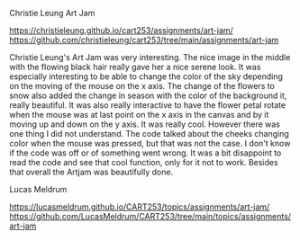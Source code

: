Christie Leung Art Jam

 https://christieleung.github.io/cart253/assignments/art-jam/
 https://github.com/christieleung/cart253/tree/main/assignments/art-jam


Christie Leung's Art Jam was very interesting. The nice image in the middle with the flowing black hair really gave her a nice serene look. It was especially interesting to be able to change the color of the sky depending on the moving of the mouse on the x axis. The change of the flowers to snow also added the change in season with the color of the background it, really beautiful. It was also really interactive to have the flower petal rotate when the mouse was at last point on the x axis in the canvas and by it moving up and down on the y axis. It was really cool. However there was one thing I did not understand. The code talked about the cheeks changing color when the mouse was pressed, but that was not the case. I don't know if the code was off or of something went wrong. It was a bit disappoint to read the code and see that cool function, only for it not to work. Besides that overall the Artjam was beautifully done.

Lucas Meldrum

 https://lucasmeldrum.github.io/CART253/topics/assignments/art-jam/
 https://github.com/LucasMeldrum/CART253/tree/main/topics/assignments/art-jam

